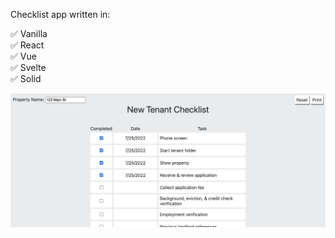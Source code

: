 Checklist app written in:

✅ Vanilla  
✅ React  
✅ Vue  
✅ Svelte  
✅ Solid

![screenshot](screenshot.png)
